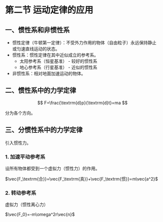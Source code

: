 # 第二节 运动定律的应用

## 一、惯性系和非惯性系

* 惯性定律（牛顿第一定律）：不受外力作用的物体（自由粒子）永远保持静止或匀速直线运动的状态。
* 惯性系：惯性定律在其中近似成立的参考系。
  * 太阳参考系（恒星基准） - 较好的惯性系
  * 地心参考系（行星基准） - 近似的惯性系
* 非惯性系：相对地面加速运动的物体。

## 二、惯性系中的力学定律

$$
F=\frac{\textrm{d}p}{\textrm{d}t}=ma
$$

分为各个方向。

## 三、分惯性系中的力学定律

引入惯性力。

### 1. 加速平动参考系

设所有物体都受到一个虚拟力（惯性力）的作用。

$\vec{F_\textrm{合}}=\vec{F_\textrm{真}}+\vec{F_\textrm{惯}}=m\vec{a^2}$

### 2. 转动参考系

虚拟力（惯性离心力）

$\vec{F_0}=-m\omega^2r\vec{n}$

